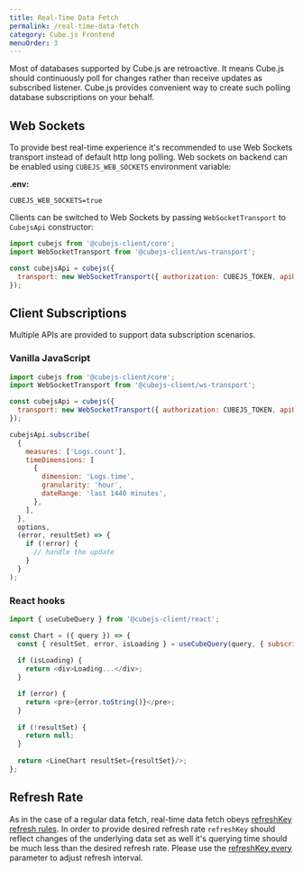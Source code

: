 ```yaml
---
title: Real-Time Data Fetch
permalink: /real-time-data-fetch
category: Cube.js Frontend
menuOrder: 3
---
```


Most of databases supported by Cube.js are retroactive.
It means Cube.js should continuously poll for changes rather than receive updates as subscribed listener.
Cube.js provides convenient way to create such polling database subscriptions on your behalf.

## Web Sockets

To provide best real-time experience it's recommended to use Web Sockets transport instead of default http long polling.
Web sockets on backend can be enabled using `CUBEJS_WEB_SOCKETS` environment variable:

**.env:**
```
CUBEJS_WEB_SOCKETS=true
```

Clients can be switched to Web Sockets by passing `WebSocketTransport` to `CubejsApi` constructor:

```javascript
import cubejs from '@cubejs-client/core';
import WebSocketTransport from '@cubejs-client/ws-transport';

const cubejsApi = cubejs({
  transport: new WebSocketTransport({ authorization: CUBEJS_TOKEN, apiUrl: 'ws://localhost:4000/' })
});
```

## Client Subscriptions

Multiple APIs are provided to support data subscription scenarios.

### Vanilla JavaScript

```javascript
import cubejs from '@cubejs-client/core';
import WebSocketTransport from '@cubejs-client/ws-transport';

const cubejsApi = cubejs({
  transport: new WebSocketTransport({ authorization: CUBEJS_TOKEN, apiUrl: 'ws://localhost:4000/' })
});

cubejsApi.subscribe(
  {
    measures: ['Logs.count'],
    timeDimensions: [
      {
        dimension: 'Logs.time',
        granularity: 'hour',
        dateRange: 'last 1440 minutes',
      },
    ],
  },
  options,
  (error, resultSet) => {
    if (!error) {
      // handle the update
    }
  }
);
```

### React hooks

```javascript
import { useCubeQuery } from '@cubejs-client/react';

const Chart = ({ query }) => {
  const { resultSet, error, isLoading } = useCubeQuery(query, { subscribe: true });
  
  if (isLoading) {
    return <div>Loading...</div>;
  }

  if (error) {
    return <pre>{error.toString()}</pre>;
  }
  
  if (!resultSet) {
    return null;
  }
  
  return <LineChart resultSet={resultSet}/>;
};
```

## Refresh Rate

As in the case of a regular data fetch, real-time data fetch obeys [refreshKey refresh rules](caching#refresh-keys).
In order to provide desired refresh rate `refreshKey` should reflect changes of the underlying data set as well it's querying time should be much less than the desired refresh rate.
Please use the [refreshKey every](cube#parameters-refresh-key) parameter to adjust refresh interval.

